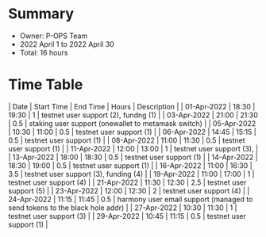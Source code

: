 # Summary
* Owner: P-OPS Team
* 2022 April 1 to 2022 April 30
* Total: 16 hours 


# Time Table
| Date | Start Time | End Time | Hours | Description | 
| 01-Apr-2022 | 18:30 | 19:30 | 1 | testnet user support (2), fundng (1) | 
| 03-Apr-2022 | 21:00 | 21:30 | 0.5 | staking user support (onewallet to metamask switch) | 
| 05-Apr-2022 | 10:30 | 11:00 | 0.5 | testnet user support (1) | 
| 06-Apr-2022 | 14:45 | 15:15 | 0.5 | testnet user support (1) | 
| 08-Apr-2022 | 11:00 | 11:30 | 0.5 | testnet user support (1) | 
| 11-Apr-2022 | 12:00 | 13:00 | 1 | testnet user support (3), | 
| 13-Apr-2022 | 18:00 | 18:30 | 0.5 | testnet user support (1) | 
| 14-Apr-2022 | 18:30 | 19:00 | 0.5 | testnet user support (1) | 
| 16-Apr-2022 | 11:00 | 16:30 | 3.5 | testnet user support (3), funding (4) | 
| 19-Apr-2022 | 11:00 | 17:00 | 1 | testnet user support (4) | 
| 21-Apr-2022 | 11:30 | 12:30 | 2.5 | testnet user support (5)  | 
| 23-Apr-2022 | 12:00 | 12:30 | 2 | testnet user support (4)  | 
| 24-Apr-2022 | 11:15 | 11:45 | 0.5 | harmony user email support (managed to send tokens to the black hole addr) | 
| 27-Apr-2022 | 10:30 | 11:30 | 1 | testnet user support (3) | 
| 29-Apr-2022 | 10:45 | 11:15 | 0.5 | testnet user support (1) | 
